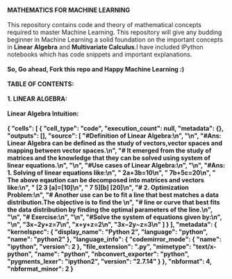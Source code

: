 

<b>MATHEMATICS FOR MACHINE LEARNING</b>
<br></br>
This repository contains code and theory of mathematical concepts required to master Machine Learning.
This repository will give any budding beginner in Machine Learning a solid foundation on the important concepts 
in <b>Linear Algebra</b> and <b>Multivariate Calculus</b>.I have included IPython notebooks which has code snippets and important
explanations.
<br></br>
<b>So, Go ahead, Fork this repo and Happy Machine Learning :)</b>
<br></br>
<b>TABLE OF CONTENTS: </b>
<br></br>
<b>1. LINEAR ALGEBRA: <b>
<br></br>
<b>Linear Algebra Intuition: </b>
<br></br>
{
 "cells": [
  {
   "cell_type": "code",
   "execution_count": null,
   "metadata": {},
   "outputs": [],
   "source": [
    "#Definition of Linear Algebra:\n",
    "\n",
    "#Ans: Linear Algebra can be defined as the study of vectors,vector spaces and mapping between vector spaces.\n",
    "#     It emerged from the study of matrices and the knowledge that they can be solved using system of linear equations.\n",
    "\n",
    "#Use cases of Linear Algebra:\n",
    "\n",
    "#Ans: 1. Solving of linear equations like:\n",
    "         2a+3b=10\n",
    "         7b+5c=20\n",
    "         The above eqaution can be decomposed into matrices and vectors like:\n",
    "         [2 3 [a]=[10]\n",
    "          7 5][b] [20]\n",
    "#     2. Optimization Problem:\n",
    "#        Another use can be to fit a line that best matches a data distribution.The objective is to find the \n",
    "#        line or curve that best fits the data distribution by finding the optimal parameters of the line.\n",
    "\n",
    "# Exercise:\n",
    "\n",
    "#Solve the system of equations given by:\n",
    "\n",
    "3x−2y+z=7\n",
    "x+y+z=2\n",
    "3x−2y−z=3\n"
   ]
  }
 ],
 "metadata": {
  "kernelspec": {
   "display_name": "Python 2",
   "language": "python",
   "name": "python2"
  },
  "language_info": {
   "codemirror_mode": {
    "name": "ipython",
    "version": 2
   },
   "file_extension": ".py",
   "mimetype": "text/x-python",
   "name": "python",
   "nbconvert_exporter": "python",
   "pygments_lexer": "ipython2",
   "version": "2.7.14"
  }
 },
 "nbformat": 4,
 "nbformat_minor": 2
}


